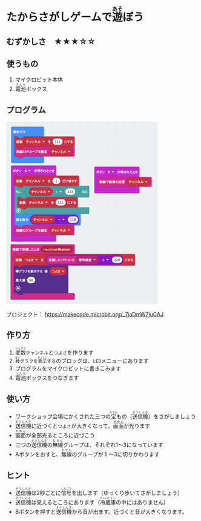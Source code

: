 # たからさがしゲームで<ruby>遊<rp>(</rp><rt>あそ</rt><rp>)</rp></ruby>ぼう

## むずかしさ　★★★☆☆

## 使うもの
1. マイクロビット本体
2. <ruby>電池<rp>(</rp><rt>でんち</rt><rp>)</rp></ruby>ボックス

## プログラム

<img width="400" src="./treasure.png">


プロジェクト： https://makecode.microbit.org/_7jaDmW7juCAJ

## 作り方

1. <ruby>変数<rp>(</rp><rt>へんすう</rt><rp>)</rp></ruby>`チャンネル`と`つよさ`を作ります
2. <ruby>`棒`<rp>(</rp><rt>`ぼう`</rt><rp>)</rp></ruby>`グラフを`<ruby>`表示`<rp>(</rp><rt>`ひょうじ`</rt><rp>)</rp></ruby>`する`のブロックは、`LED`メニューにあります
3. プログラムをマイクロビットに書きこみます
4. <ruby>電池<rp>(</rp><rt>でんち</rt><rp>)</rp></ruby>ボックスをつなぎます

## 使い方

* ワークショップ会場にかくされた三つの<ruby>宝<rp>(</rp><rt>たから</rt><rp>)</rp></ruby>もの（<ruby>送信機<rp>(</rp><rt>そうしんき</rt><rp>)</rp></ruby>）をさがしましょう
* <ruby>送信機<rp>(</rp><rt>そうしんき</rt><rp>)</rp></ruby>に近づくと`つよさ`が大きくなって、<ruby>画面<rp>(</rp><rt>がめん</rt><rp>)</rp></ruby>が光ります
* <ruby>画面<rp>(</rp><rt>がめん</rt><rp>)</rp></ruby>が全部光るところに近づこう
* 三つの<ruby>送信機<rp>(</rp><rt>そうしんき</rt><rp>)</rp></ruby>の<ruby>無線<rp>(</rp><rt>むせん</rt><rp>)</rp></ruby>グループは、それぞれ1〜3になっています
* Aボタンをおすと、<ruby>無線<rp>(</rp><rt>むせん</rt><rp>)</rp></ruby>のグループが１〜3に切りかわります

## ヒント

* <ruby>送信機<rp>(</rp><rt>そうしんき</rt><rp>)</rp></ruby>は2秒ごとに<ruby>信号<rp>(</rp><rt>しんごう</rt><rp>)</rp></ruby>を出します（ゆっくり歩いてさがしましょう）
* <ruby>送信機<rp>(</rp><rt>そうしんき</rt><rp>)</rp></ruby>は見えるところにあります（<ruby>冷蔵庫<rp>(</rp><rt>れいぞうこ</rt><rp>)</rp></ruby>の中にはありません）
* Bボタンを押すと<ruby>送信機<rp>(</rp><rt>そうしんき</rt><rp>)</rp></ruby>から音が出ます。近づくと音が大きくなります。

